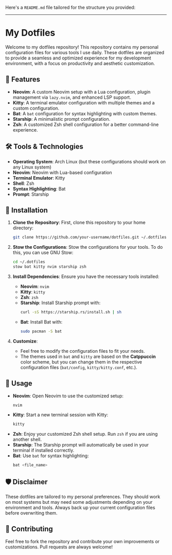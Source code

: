 Here's a `README.md` file tailored for the structure you provided:

---

# My Dotfiles

Welcome to my dotfiles repository! This repository contains my personal configuration files for various tools I use daily. These dotfiles are organized to provide a seamless and optimized experience for my development environment, with a focus on productivity and aesthetic customization.

## 🌟 Features

- **Neovim**: A custom Neovim setup with a Lua configuration, plugin management via `lazy.nvim`, and enhanced LSP support.
- **Kitty**: A terminal emulator configuration with multiple themes and a custom configuration.
- **Bat**: A `bat` configuration for syntax highlighting with custom themes.
- **Starship**: A minimalistic prompt configuration.
- **Zsh**: A customized Zsh shell configuration for a better command-line experience.

## 🛠️ Tools & Technologies

- **Operating System**: Arch Linux (but these configurations should work on any Linux system)
- **Neovim**: Neovim with Lua-based configuration
- **Terminal Emulator**: Kitty
- **Shell**: Zsh
- **Syntax Highlighting**: Bat
- **Prompt**: Starship
## 🚀 Installation

1. **Clone the Repository**:
   First, clone this repository to your home directory:
   ```bash
   git clone https://github.com/your-username/dotfiles.git ~/.dotfiles
   ```

2. **Stow the Configurations**:
   Stow the configurations for your tools. To do this, you can use GNU Stow:
   ```bash
   cd ~/.dotfiles
   stow bat kitty nvim starship zsh
   ```

3. **Install Dependencies**:
   Ensure you have the necessary tools installed:

   - **Neovim**: `nvim`
   - **Kitty**: `kitty`
   - **Zsh**: `zsh`
   - **Starship**: Install Starship prompt with:
     ```bash
     curl -sS https://starship.rs/install.sh | sh
     ```
   - **Bat**: Install Bat with:
     ```bash
     sudo pacman -S bat
     ```

4. **Customize**:
   - Feel free to modify the configuration files to fit your needs.
   - The themes used in `bat` and `kitty` are based on the **Catppuccin** color scheme, but you can change them in the respective configuration files (`bat/config`, `kitty/kitty.conf`, etc.).

## 📜 Usage

- **Neovim**: Open Neovim to use the customized setup:
  ```bash
  nvim
  ```
- **Kitty**: Start a new terminal session with Kitty:
  ```bash
  kitty
  ```
- **Zsh**: Enjoy your customized Zsh shell setup. Run `zsh` if you are using another shell.
- **Starship**: The Starship prompt will automatically be used in your terminal if installed correctly.
- **Bat**: Use `bat` for syntax highlighting:
  ```bash
  bat <file_name>
  ```

## 🛡️ Disclaimer

These dotfiles are tailored to my personal preferences. They should work on most systems but may need some adjustments depending on your environment and tools. Always back up your current configuration files before overwriting them.

## 🤝 Contributing

Feel free to fork the repository and contribute your own improvements or customizations. Pull requests are always welcome!
